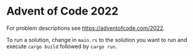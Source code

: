 # Advent of Code 2022
For problem descriptions see https://adventofcode.com/2022.

To run a solution, change in `main.rs` to the solution you want to run and execute `cargo build` followed by `cargo run`.
